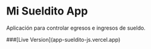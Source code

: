 <h1 class="code-line" data-line-start=0 data-line-end=1 ><a id="Sueldito_0"></a>Mi Sueldito App</h1>
<p class="has-line-data" data-line-start="1" data-line-end="2">Aplicación para controlar egresos e ingresos de sueldo.</p>
###[Live Version](app-sueldito-js.vercel.app)

